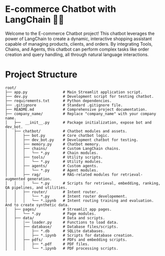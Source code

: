 # E-commerce Chatbot with LangChain 🤖🛒

Welcome to the E-commerce Chatbot project! This chatbot leverages the power of LangChain to create a dynamic, interactive shopping assistant capable of managing products, clients, and orders. By integrating Tools, Chains, and Agents, this chatbot can perform complex tasks like order creation and query handling, all through natural language interactions.

# Project Structure

```plaintext
root/
├── app.py                # Main Streamlit application script.
├── dev.py                # Development script for testing chatbot.                   
├── requirements.txt      # Python dependencies.
├── .gitignore            # Standard .gitignore file.
├── README.md             # Comprehensive project documentation.
├── company_name/         # Replace "company_name" with your company name.
│   ├──  __init__.py      # Package initialization, expose bot and dev_bot.
│   ├── chatbot/          # Chatbot modules and assets.
│   │   ├── bot.py        # Core chatbot logic.
│   │   ├── dev_bot.py    # Development chatbot for testing.
│   │   ├── memory.py     # Chatbot memory.
│   │   ├── chains/       # Custom LangChain chains.
│   │   │   └── *.py      # Chain modules.
│   │   ├── tools/        # Utility scripts.
│   │   │   └── *.py      # Utility modules.
│   │   ├── agents/       # Custom agents.
│   │   │   └── *.py      # Agent modules.
│   │   ├── rag/          # RAG-related modules for retrieval-augmented generation.
│   │   │   └── *.py      # Scripts for retrieval, embedding, ranking, QA pipelines, and utilities.
│   │   ├── router/       # Intent router.
│   │   │   └── *.py      # Intent router developement. 
│   │   │   └── *.ipynb   # Intent routing training and evaluation. And to create synthetic data.
│   ├── pages/            # Streamlit app pages.
│   │   └── *.py          # Page modules.
│   ├── data/             # Data and scripts.
│   │   │── loader.py     # Functions to load data.
│   │   ├── database/     # Database files/scripts.
│   │   │   ├── *.db      # SQLite databases.
│   │   │   ├── *.ipynb   # Scripts for database creation.
│   │   ├── pdfs/         # PDFs and embedding scripts.
│   │   │   ├── *.pdf     # PDF files.
│   │   │   └── *.ipynb   # PDF processing scripts.

